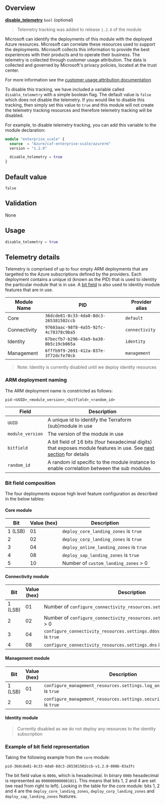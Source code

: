 ## Overview

[**disable_telemetry**](#overview) `bool` (optional)

> Telemetry tracking was added to release `1.2.0` of the module

Microsoft can identify the deployments of this module with the deployed Azure resources.
Microsoft can correlate these resources used to support the deployments.
Microsoft collects this information to provide the best experiences with their products and to operate their business.
The telemetry is collected through customer usage attribution.
The data is collected and governed by Microsoft's privacy policies, located at the trust center.

For more information see the [customer usage attribution documentation](https://docs.microsoft.com/azure/marketplace/azure-partner-customer-usage-attribution)

To disable this tracking, we have included a variable called `disable_telemetry` with a simple boolean flag. The default value is `false` which does not disable the telemetry.
If you would like to disable this tracking, then simply set this value to `true` and this module will not create the telemetry tracking resources and therefore telemetry tracking will be disabled.

For example, to disable telemetry tracking, you can add this variable to the module declaration:

```terraform
module "enterprise_scale" {
  source  = "Azure/caf-enterprise-scale/azurerm"
  version = "1.2.0"

  disable_telemetry = true
}
```

## Default value

`false`

## Validation

None

## Usage

```terraform
disable_telemetry = true
```

## Telemetry details

Telemetry is comprised of up to four empty ARM deployments that are targetted to the Azure subscriptions defined by the providers.
Each deployment contains a unique id (known as the PID) that is used to identity the particular module that is in use.
A [bit field](https://en.wikipedia.org/wiki/Bit_field) is also used to identity module features that are in use.

| Module Name | PID | Provider alias |
| - | - | - |
| Core | `36dcde81-8c33-4da0-8dc3-265381502ccb` | `default` |
| Connectivity | `97603aac-98f8-4a55-92fc-4c78378c9ba5` | `connectivity` |
| Identity | `67becfb7-b296-43a9-ba38-0b5c19cb065a` | `identity` |
| Management | `6fffb9f9-2691-412a-837e-3f72dcfe70cb` | `management` |

> Note: Identity is currently disabled until we deploy identity resources

### ARM deployment naming

The ARM deployment name is constricted as follows:

`pid-<UUID>_<module_version>_<bitfield>_<random_id>`

| Field | Description |
| - | - |
| `UUID` | A unique id to identify the Terraform (sub)module in use |
| `module_version` | The version of the module in use |
| `bitfield` | A bit field of 16 bits (four hexadecimal digits) that exposes module features in use. See [next section](#bit-field-composition) for details |
| `random_id` | A random id specific to the module instance to enable correlation between the sub modules |

### Bit field composition

The four deployments expose high level feature configuration as described in the below tables:

#### Core module

| Bit | Value (hex) | Description |
| - | - | - |
| 1 (LSB) | 01 | `deploy_core_landing_zones` is `true` |
| 2 | 02 | `deploy_corp_landing_zones` is `true` |
| 3 | 04 | `deploy_online_landing_zones` is `true` |
| 4 | 08 | `deploy_sap_landing_zones` is `true` |
| 5 | 10 | Number of `custom_landing_zones` > 0  |

#### Connectivity module

| Bit | Value (hex) | Description |
| - | - | - |
| 1 (LSB) | 01 | Number of `configure_connectivity_resources.settings.hub_networks`  > 0 |
| 2 | 02 | Number of `configure_connectivity_resources.settings.vwan_hub_networks`  > 0 |
| 3 | 04 | `configure_connectivity_resources.settings.ddos_protection_plan.enabled` is `true`  |
| 4 | 08 | `configure_connectivity_resources.settings.dns` is `true` |

#### Management module

| Bit | Value (hex) | Description |
| - | - | - |
| 1 (LSB) | 01 | `configure_management_resources.settings.log_analytics.enabled` is `true` |
| 2 | 02 | `configure_management_resources.settings.security_center.enabled` is `true` |

[//]: # "************************"
[//]: # "INSERT LINK LABELS BELOW"
[//]: # "************************"

#### Identity module

> Currently disabled as we do not deploy any resources to the identity subscription

### Example of bit field representation

Taking the following example from the `core` module:

`pid-36dcde81-8c33-4da0-8dc3-265381502ccb-v1.2.0-000b-83a3fc`

The bit field value is `000b`, which is hexadecimal.
In binary `000b` hexadecimal is represented as `0000000000001011`.
This means that bits 1, 2 and 4 are set (we read from right to left).
Looking in the table for the core module: bits 1, 2 and 4 are the `deploy_core_landing_zones`, `deploy_corp_landing_zones` and `deploy_sap_landing_zones` features.

[this_page]: # "Link for the current page."
